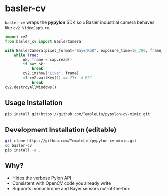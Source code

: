 # basler-cv

`basler-cv` wraps the **pypylon** SDK so a Basler industrial camera behaves like `cv2.VideoCapture`.

```python
import cv2
from basler_cv import BaslerCamera

with BaslerCamera(pixel_format="BayerRG8", exposure_time=16_700, frame_rate=21.0) as cap:
    while True:
        ok, frame = cap.read()
        if not ok:
            break
        cv2.imshow("Live", frame)
        if cv2.waitKey(1) == 27:  # ESC
            break
cv2.destroyAllWindows()
```

## Usage Installation

```bash
pip install git+https://github.com/TempleLin/pypylon-cv-mimic.git
```

## Development Installation (editable)

```bash
git clone https://github.com/TempleLin/pypylon-cv-mimic.git
cd basler-cv
pip install -e .
```

## Why?

* Hides the verbose Pylon API
* Consistent with OpenCV code you already write
* Supports monochrome and Bayer sensors out‑of‑the‑box
